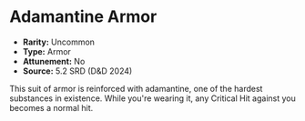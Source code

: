 # Adamantine Armor

- **Rarity:** Uncommon
- **Type:** Armor
- **Attunement:** No
- **Source:** 5.2 SRD (D&D 2024)

This suit of armor is reinforced with adamantine, one of the hardest substances in existence. While you're wearing it, any Critical Hit against you becomes a normal hit.
